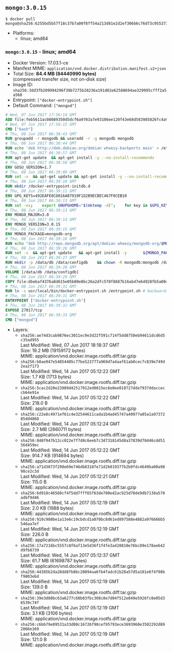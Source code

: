 ## `mongo:3.0.15`

```console
$ docker pull mongo@sha256:6255bd5b57f18c37b7a00f8ff54a213d81e2d2ef306b6c76d73c955373f63406
```

-	Platforms:
	-	linux; amd64

### `mongo:3.0.15` - linux; amd64

-	Docker Version: 17.03.1-ce
-	Manifest MIME: `application/vnd.docker.distribution.manifest.v2+json`
-	Total Size: **84.4 MB (84440990 bytes)**  
	(compressed transfer size, not on-disk size)
-	Image ID: `sha256:3dd3fb209994296f39b7275b28236a191d02e62588694ae329995cfff2a5a568`
-	Entrypoint: `["docker-entrypoint.sh"]`
-	Default Command: `["mongod"]`

```dockerfile
# Wed, 07 Jun 2017 17:56:14 GMT
ADD file:feb5611ac08089350d5dcf6a9703a7e93106ee120f43e68d583985826fc4a988 in / 
# Wed, 07 Jun 2017 17:56:15 GMT
CMD ["bash"]
# Thu, 08 Jun 2017 06:38:43 GMT
RUN groupadd -r mongodb && useradd -r -g mongodb mongodb
# Thu, 08 Jun 2017 06:38:44 GMT
RUN echo 'deb http://deb.debian.org/debian wheezy-backports main' > /etc/apt/sources.list.d/backports.list
# Thu, 08 Jun 2017 06:38:57 GMT
RUN apt-get update 	&& apt-get install -y --no-install-recommends 		ca-certificates 		jq 		numactl 		procps 	&& rm -rf /var/lib/apt/lists/*
# Thu, 08 Jun 2017 06:38:58 GMT
ENV GOSU_VERSION=1.7
# Thu, 08 Jun 2017 06:39:09 GMT
RUN set -x 	&& apt-get update && apt-get install -y --no-install-recommends wget && rm -rf /var/lib/apt/lists/* 	&& wget -O /usr/local/bin/gosu "https://github.com/tianon/gosu/releases/download/$GOSU_VERSION/gosu-$(dpkg --print-architecture)" 	&& wget -O /usr/local/bin/gosu.asc "https://github.com/tianon/gosu/releases/download/$GOSU_VERSION/gosu-$(dpkg --print-architecture).asc" 	&& export GNUPGHOME="$(mktemp -d)" 	&& gpg --keyserver ha.pool.sks-keyservers.net --recv-keys B42F6819007F00F88E364FD4036A9C25BF357DD4 	&& gpg --batch --verify /usr/local/bin/gosu.asc /usr/local/bin/gosu 	&& rm -r "$GNUPGHOME" /usr/local/bin/gosu.asc 	&& chmod +x /usr/local/bin/gosu 	&& gosu nobody true 	&& apt-get purge -y --auto-remove wget
# Thu, 08 Jun 2017 06:39:10 GMT
RUN mkdir /docker-entrypoint-initdb.d
# Thu, 08 Jun 2017 06:39:11 GMT
ENV GPG_KEYS=492EAFE8CD016A07919F1D2B9ECBEC467F0CEB10
# Thu, 08 Jun 2017 06:39:13 GMT
RUN set -ex; 	export GNUPGHOME="$(mktemp -d)"; 	for key in $GPG_KEYS; do 		gpg --keyserver ha.pool.sks-keyservers.net --recv-keys "$key"; 	done; 	gpg --export $GPG_KEYS > /etc/apt/trusted.gpg.d/mongodb.gpg; 	rm -r "$GNUPGHOME"; 	apt-key list
# Thu, 08 Jun 2017 06:39:13 GMT
ENV MONGO_MAJOR=3.0
# Thu, 08 Jun 2017 06:39:14 GMT
ENV MONGO_VERSION=3.0.15
# Thu, 08 Jun 2017 06:39:15 GMT
ENV MONGO_PACKAGE=mongodb-org
# Thu, 08 Jun 2017 06:39:16 GMT
RUN echo "deb http://repo.mongodb.org/apt/debian wheezy/mongodb-org/$MONGO_MAJOR main" > /etc/apt/sources.list.d/mongodb-org.list
# Thu, 08 Jun 2017 06:39:26 GMT
RUN set -x 	&& apt-get update 	&& apt-get install -y 		${MONGO_PACKAGE}=$MONGO_VERSION 		${MONGO_PACKAGE}-server=$MONGO_VERSION 		${MONGO_PACKAGE}-shell=$MONGO_VERSION 		${MONGO_PACKAGE}-mongos=$MONGO_VERSION 		${MONGO_PACKAGE}-tools=$MONGO_VERSION 	&& rm -rf /var/lib/apt/lists/* 	&& rm -rf /var/lib/mongodb 	&& mv /etc/mongod.conf /etc/mongod.conf.orig
# Thu, 08 Jun 2017 06:39:27 GMT
RUN mkdir -p /data/db /data/configdb 	&& chown -R mongodb:mongodb /data/db /data/configdb
# Thu, 08 Jun 2017 06:39:28 GMT
VOLUME [/data/db /data/configdb]
# Thu, 08 Jun 2017 06:39:29 GMT
COPY file:dbebaf4376a8d615e05b80e0bc26a2dfc5f8f8687b16ab47e64928fb5a00498d in /usr/local/bin/ 
# Thu, 08 Jun 2017 06:39:31 GMT
RUN ln -s usr/local/bin/docker-entrypoint.sh /entrypoint.sh # backwards compat
# Thu, 08 Jun 2017 06:39:31 GMT
ENTRYPOINT ["docker-entrypoint.sh"]
# Thu, 08 Jun 2017 06:39:32 GMT
EXPOSE 27017/tcp
# Thu, 08 Jun 2017 06:39:33 GMT
CMD ["mongod"]
```

-	Layers:
	-	`sha256:ae74d3cab9876ec3011ec9e3d22f591c714f5dd8750eb94611dcd6d5c35ad955`  
		Last Modified: Wed, 07 Jun 2017 18:18:37 GMT  
		Size: 19.2 MB (19159172 bytes)  
		MIME: application/vnd.docker.image.rootfs.diff.tar.gzip
	-	`sha256:b8ae947e54854405c77be523777a969d7a4aaf61ab0cec7c839e749d2ea2f173`  
		Last Modified: Wed, 14 Jun 2017 05:12:22 GMT  
		Size: 1.7 KB (1713 bytes)  
		MIME: application/vnd.docker.image.rootfs.diff.tar.gzip
	-	`sha256:5cac2d20e23989d42517912ed0815ec6e0ee010727dde7937ddacceccb64e91e`  
		Last Modified: Wed, 14 Jun 2017 05:12:22 GMT  
		Size: 218.0 B  
		MIME: application/vnd.docker.image.rootfs.diff.tar.gzip
	-	`sha256:c22e8c4971ef61c4e32544611cada1b4ad45747a40977a05a1a9737285dd4868`  
		Last Modified: Wed, 14 Jun 2017 05:12:24 GMT  
		Size: 2.7 MB (2660711 bytes)  
		MIME: application/vnd.docker.image.rootfs.diff.tar.gzip
	-	`sha256:848f947b12cc022e7f7d8c6eeb7c3d7318145d8a37839d78d46cdd5156d459ec`  
		Last Modified: Wed, 14 Jun 2017 05:12:22 GMT  
		Size: 914.7 KB (914694 bytes)  
		MIME: application/vnd.docker.image.rootfs.diff.tar.gzip
	-	`sha256:a71d3073f298e69e746db8318fe71d2b019377b2b0fdc4649ba00a9898ce2c3d`  
		Last Modified: Wed, 14 Jun 2017 05:12:21 GMT  
		Size: 115.0 B  
		MIME: application/vnd.docker.image.rootfs.diff.tar.gzip
	-	`sha256:6d918c46560cf4f5dd7fff65f63de708ed2ac925d70de9db7138a570adbf9d46`  
		Last Modified: Wed, 14 Jun 2017 05:12:19 GMT  
		Size: 2.0 KB (1988 bytes)  
		MIME: application/vnd.docker.image.rootfs.diff.tar.gzip
	-	`sha256:910c988be1a13e6c19cbdcd1a070bc8d61ed897588e4882a976666b5546aa7ef`  
		Last Modified: Wed, 14 Jun 2017 05:12:19 GMT  
		Size: 226.0 B  
		MIME: application/vnd.docker.image.rootfs.diff.tar.gzip
	-	`sha256:17a7216bc5557c8f6af13e5d36f1f4fe3a420810e76bc89e178ae642d9fb8739`  
		Last Modified: Wed, 14 Jun 2017 05:12:37 GMT  
		Size: 61.7 MB (61698787 bytes)  
		MIME: application/vnd.docker.image.rootfs.diff.tar.gzip
	-	`sha256:44385b2da28dd8fb86c20894aa6fb4fadc61b28a57d5a101e6f4f98bf9803ebd`  
		Last Modified: Wed, 14 Jun 2017 05:12:19 GMT  
		Size: 139.0 B  
		MIME: application/vnd.docker.image.rootfs.diff.tar.gzip
	-	`sha256:39e3d88bc63a6277c68b83fbc308c8e7d04f512e849e5926fc0e05d36539c74f`  
		Last Modified: Wed, 14 Jun 2017 05:12:19 GMT  
		Size: 3.1 KB (3106 bytes)  
		MIME: application/vnd.docker.image.rootfs.diff.tar.gzip
	-	`sha256:c6bb79e89531a33d00c16726f98cef95793ece3693960e3502292d892866e169`  
		Last Modified: Wed, 14 Jun 2017 05:12:19 GMT  
		Size: 121.0 B  
		MIME: application/vnd.docker.image.rootfs.diff.tar.gzip
